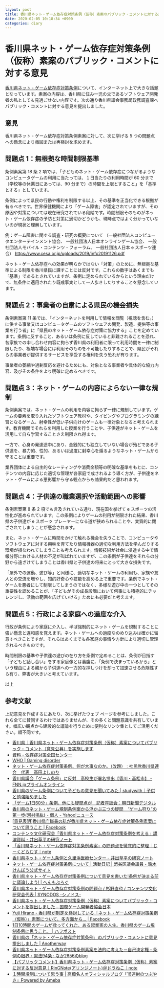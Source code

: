 ```yaml
---
layout: post
title: 香川県ネット・ゲーム依存症対策条例（仮称）素案のパブリック・コメントに対する意見
date: 2020-02-05 10:18:34 +0900
categories: diary
---
```


# 香川県ネット・ゲーム依存症対策条例（仮称）素案のパブリック・コメントに対する意見

[香川県ネット・ゲーム依存症対策条例](https://www.pref.kagawa.lg.jp/content/dir1/dir1_1/dir1_1_1/wr2f3g200122132241.shtml)について、インターネット上で大きな話題となっています。素案の内容は、香川県に住み一児の父であるソフトウェア開発者の私としても見過ごせない内容です。次の通り香川県議会事務局政務調査課へパブリック・コメントに対する意見を提出しました。

## 意見

香川県ネット・ゲーム依存症対策条例素案に対して、次に挙げる 5 つの問題点への懸念により撤回または再検討を求めます。

## 問題点 1：無根拠な時間制限基準

条例素案第 18 条 2 項では、「子どものネット・ゲーム依存症につながるようなコンピュータゲームの利用に当たっては、１日当たりの利用時間が 60 分まで（学校等の休業日にあっては、90 分まで）の時間を上限とすること」を「基準とする」としています。

条例によって県民の行動や権利を制限する以上、その基準を正当化できる根拠が有るべきです。世界保健機関により「ゲーム障害」が認定されていますが、その原因や対策については現在研究されている段階です。時間制限そのものがネット・ゲーム依存症の予防と対策に適切かどうかも、現時点ではよく分かっていないのが現状と理解しています。

例：ゲーム障害に関する調査・研究の概要について
（一般社団法人コンピュータエンターテインメント協会、
一般社団法人日本オンラインゲーム協会、
一般社団法人モバイル・コンテンツ・フォーラム、
一般社団法人日本 e スポーツ連合）
https://www.cesa.or.jp/uploads/2019/info20191126.pdf

ネット・ゲーム依存症への効果が明らかではない「対策」のために、無根拠な基準による制限を香川県民に課すことには反対です。これらの数字はあくまでも「基準」であるとされていますが、条例に定められているからという理由だけで、無条件に適用されたり既成事実として一人歩きしたりすることを懸念しています。

## 問題点 2：事業者の自粛による県民の機会損失

条例素案第 11 条では、「インターネットを利用して情報を閲覧（視聴を含む。）に供する事業又はコンピュータゲームのソフトウエアの開発、製造、提供等の事業を行う者」に「県民のネット・ゲーム依存症対策に協力する」ことを定めています。条例に反すること、あるいは条例に反していると非難されることを恐れ、各家族での申し合わせ内容に拘らず香川県の利用者に限って利用時間を一律に制限したり、極端な場合には利用そのものを不可能したりすることで、県民がそれらの事業者が提供するサービスを享受する権利を失う恐れが有ります。

事業者の萎縮や過剰反応を避けるためにも、対象となる事業者や具体的な協力内容、及びその条件をより明確に定めるべきです。

## 問題点 3：ネット・ゲームの内容によらない一律な規制

条例素案では、ネット・ゲームの利用を内容に拘らず一律に規制しています。ゲームの要素を取り入れたソフトウェア教材や、タイピングやプログラミングの練習となるゲーム、射幸性が低い子供向けのゲームも一律対象となると考えられます。教育機関でそれらを利用した授業を行うことや、子供達がネット・ゲームを活用して自ら学習することさえ制限され得ます。

一方で、心身の発達途中にあり、金銭的にも独立していない場合が殆どである子供達を、暴力的、性的、あるいは過度に射幸心を煽るようなネット・ゲームから守ることは重要です。

業界団体による自主的なレーティングや消費金額等の明確な基準をもとに、コンテンツの内容に応じた適切な管理が各家庭で成されるよう導く方が、子供達をネット・ゲームによる悪影響から守る観点からも効果的だと思われます。

## 問題点 4：子供達の職業選択や活動範囲への影響

条例素案第 8 条 2 項でも言及されている通り、現在国を挙げて e スポーツの活性化が進められています。この条例によりゲームの利用が制限された結果、香川県の子供達が e スポーツ プレーヤーになる道が狭められることや、実質的に閉ざされてしまうことが懸念されます。

また、ネット・ゲームに時間をかけて触れる機会を失うことで、コンピュータやソフトウェアに対する興味を育てたり情報機器の適切な利用方法を学んだりする環境が損なわれてしまうことも考えられます。情報技術が社会に浸透する中で情報分野における人材の不足が叫ばれていますが、この条例が子供達をそれらの分野から遠ざけてしまうことは香川県と子供達の将来にとって大きな損失です。

「屋外での運動、遊び等」と同様に、適切なネット・ゲームの利用も、家族や友人との交流を増やし、知的好奇心や技能を高める上で重要です。条例でネット・ゲームを悪者にして制限してしまうのではなく、多様な遊び中の一つとしてその重要性を認めることが、「子どもがその成長段階において何事にも積極的にチャレンジし、活動の範囲を広げていける」ためにも必要だと考えます。

## 問題点 5：行政による家庭への過度な介入

行政が条例により家庭に介入し、半ば強制的にネット・ゲームを規制することに強い懸念と違和感を覚えます。ネット・ゲームへの過度なのめり込みは確かに留意すべきことですが、それらはあくまでも各家庭の事情や方針により適切に管理されるべきものです。

時間制限の基準や子供達の遊びの在り方を条例で定めることは、条例が目指す「子どもと話し合い」をする家庭像とは裏腹に、「条例で決まっているから」という理由による親から子供達への一方的な押しつけを却って加速させる危険性すら有り、弊害が大きいと考えています。

以上

## 参考文献

上記意見を作成するにあたり、次に挙げたウェブ ページを参考にしました。これら全てに賛同するわけではありませんが、その多くと問題意識を共有しています。幅広い観点から建設的な議論を行うために便利なリンク集としてご活用ください。順不同です。

- [香川県｜香川県ネット・ゲーム依存症対策条例（仮称）素案についてパブリック・コメント（意見公募）を実施します](https://www.pref.kagawa.lg.jp/content/dir1/dir1_1/dir1_1_1/wr2f3g200122132241.shtml)
- [資料 - 依存症対策全国センター](https://www.ncasa-japan.jp/docs)
- [WHO &#x7c; Gaming disorder](https://www.who.int/features/qa/gaming-disorder/en/)
- [ネット・ゲーム依存症対策条例、何が大事なのか。（改題） : 社民党香川県連合　代表　高田よしのり](https://takatanx.exblog.jp/27948362/)
- [香川県議会「ゲーム条例」に反対　高校生が署名提出【香川・高松市】 - FNN.jpプライムオンライン](https://www.fnn.jp/posts/7043OHK/202002011807_OHK_OHK)
- [香川県のゲーム条例について子どもの意見を聞いてみた &#x7c; studywith｜子供と勉強始めました](https://study-with.com/game-kagawa/)
- [「ゲーム1日60分」条例、他にも疑問点が　記者座談会：朝日新聞デジタル](https://www.asahi.com/articles/ASN2144MYN1XPLXB005.html)
- [香川県のネット・ゲーム規制条例案から浮かぶ三つの疑問　“ゲーム狩り”の第一歩(河村鳴紘) - 個人 - Yahoo!ニュース](https://news.yahoo.co.jp/byline/kawamurameikou/20200126-00160162/)
- [[意見表明]香川県庁職員の私が香川県ネット・ゲーム依存症対策条例素案について思うこと &#x7c; Facebook](https://www.facebook.com/notes/%E7%94%B0%E5%8F%A3-%E9%9A%86%E4%BB%8B/%E6%84%8F%E8%A6%8B%E8%A1%A8%E6%98%8E%E9%A6%99%E5%B7%9D%E7%9C%8C%E5%BA%81%E8%81%B7%E5%93%A1%E3%81%AE%E7%A7%81%E3%81%8C%E9%A6%99%E5%B7%9D%E7%9C%8C%E3%83%8D%E3%83%83%E3%83%88%E3%83%BB%E3%82%B2%E3%83%BC%E3%83%A0%E4%BE%9D%E5%AD%98%E7%97%87%E5%AF%BE%E7%AD%96%E6%9D%A1%E4%BE%8B%E7%B4%A0%E6%A1%88%E3%81%AB%E3%81%A4%E3%81%84%E3%81%A6%E6%80%9D%E3%81%86%E3%81%93%E3%81%A8/1636990933109067/)
- [コンテンツ文化研究会「香川県ネット・ゲーム依存症対策条例を考える」講演資料 - 井出草平の研究ノート](http://ides.hatenablog.com/entry/2020/01/25/134956)
- [「香川県ネット・ゲーム依存症対策条例素案」の問題点を徹底的に整理｜じーくどらむす｜note](https://note.com/geekdrums/n/n6eeabf0213c8)
- [香川県ネット・ゲーム条例と久里浜医療センター - 井出草平の研究ノート](http://ides.hatenablog.com/entry/2020/01/11/172718)
- [ネット・ゲーム依存症対策条例について &#x7c; 活動日記 &#x7c; 渋谷区議会議員・鈴木けんぽう公式サイト](http://www.s-kenpo.jp/archives/3072)
- [香川県ネット・ゲーム依存症対策条例について意見を書いた!条例が決まる前に議論しよう! &#x7c; へんもぶろぐ](https://henmo.net/2020/01/27/game-kinshi/)
- [香川県ネット・ゲーム依存症対策条例の問題点 / 杉野直也 / コンテンツ文化研究会代表 &#x7c; SYNODOS -シノドス-](https://synodos.jp/society/23267)
- [香川県ネット・ゲーム依存症対策条例（仮称）素案についてパブリック・コメントを提出しました – 国際ゲーム開発者協会日本](https://www.igda.jp/2020/02/03/10740/)
- [Yuji Hirano - 香川県が制定を検討している「ネット・ゲーム依存症対策条例（仮称）」素案について、多方面から... &#x7c; Facebook](https://www.facebook.com/yujihirano.arc/posts/772263896602148)
- [1日10時間のゲームが救ってくれた、ある起業家の人生。香川県のゲーム規制条例に思うこと。 &#x7c; ハフポスト](https://www.huffingtonpost.jp/entry/story_jp_5dc7e650e4b0fcfb7f67cbb1)
- [香川県の「ネット・ゲーム依存症対策条例」のパブリック・コメントに意見提出しました &#x7c; Anotherway](https://anotherway.jp/archives/20200129.html)
- [香川県ネット・ゲーム依存症対策条例素案を法的に考えた－自己決定権・条例の限界・憲法94条 : なか2656のblog](http://www.naka2656-b.site/archives/23274785.html)
- [【パブリックコメント】香川県ネット・ゲーム依存症対策条例（仮称）素案 に対する反対意見｜RinGNote(アリンジノート)＠ドラねこ｜note](https://note.com/ring_doranekoam/n/n7e162661ee0f)
- [１時間規制について思う事 &#x7c; 高橋名人オフィシャルブログ「16連射のつぶやき」Powered by Ameba](https://ameblo.jp/meijin16shot/entry-12568833519.html)
